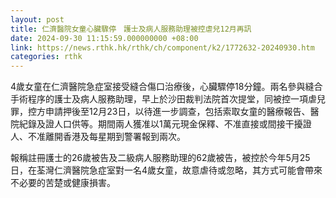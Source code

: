 ```yaml
---
layout: post
title: 仁濟醫院女童心臟驟停　護士及病人服務助理被控虐兒12月再訊
date: 2024-09-30 11:15:59.000000000 +08:00
link: https://news.rthk.hk/rthk/ch/component/k2/1772632-20240930.htm
categories: rthk
---
```


4歲女童在仁濟醫院急症室接受縫合傷口治療後，心臟驟停18分鐘。兩名參與縫合手術程序的護士及病人服務助理，早上於沙田裁判法院首次提堂，同被控一項虐兒罪，控方申請押後至12月23日，以待進一步調查，包括索取女童的醫療報告、醫院紀錄及證人口供等。期間兩人獲准以1萬元現金保釋、不准直接或間接干擾證人、不准離開香港及每星期到警署報到兩次。

報稱註冊護士的26歲被告及二級病人服務助理的62歲被告，被控於今年5月25日，在荃灣仁濟醫院急症室對一名4歲女童，故意虐待或忽略，其方式可能會帶來不必要的苦楚或健康損害。
